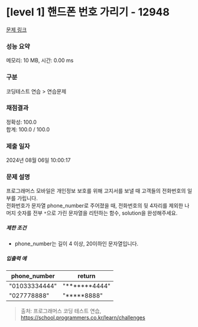# [level 1] 핸드폰 번호 가리기 - 12948 

[문제 링크](https://school.programmers.co.kr/learn/courses/30/lessons/12948) 

### 성능 요약

메모리: 10 MB, 시간: 0.00 ms

### 구분

코딩테스트 연습 > 연습문제

### 채점결과

정확성: 100.0<br/>합계: 100.0 / 100.0

### 제출 일자

2024년 08월 06일 10:00:17

### 문제 설명

<p style="user-select: auto !important;">프로그래머스 모바일은 개인정보 보호를 위해 고지서를 보낼 때 고객들의 전화번호의 일부를 가립니다.<br style="user-select: auto !important;">
전화번호가 문자열 phone_number로 주어졌을 때, 전화번호의 뒷 4자리를 제외한 나머지 숫자를 전부 <code style="user-select: auto !important;">*</code>으로 가린 문자열을 리턴하는 함수, solution을 완성해주세요.</p>

<h5 style="user-select: auto !important;">제한 조건</h5>

<ul style="user-select: auto !important;">
<li style="user-select: auto !important;">phone_number는 길이 4 이상,  20이하인 문자열입니다.</li>
</ul>

<h5 style="user-select: auto !important;">입출력 예</h5>
<table class="table" style="user-select: auto !important;">
        <thead style="user-select: auto !important;"><tr style="user-select: auto !important;">
<th style="user-select: auto !important;">phone_number</th>
<th style="user-select: auto !important;">return</th>
</tr>
</thead>
        <tbody style="user-select: auto !important;"><tr style="user-select: auto !important;">
<td style="user-select: auto !important;">"01033334444"</td>
<td style="user-select: auto !important;">"*******4444"</td>
</tr>
<tr style="user-select: auto !important;">
<td style="user-select: auto !important;">"027778888"</td>
<td style="user-select: auto !important;">"*****8888"</td>
</tr>
</tbody>
      </table>

> 출처: 프로그래머스 코딩 테스트 연습, https://school.programmers.co.kr/learn/challenges